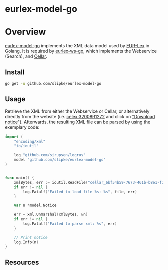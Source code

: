 # eurlex-model-go

# Overview

[eurlex-model-go](https://github.com/slipke/eurlex-model-go) implements the XML data model used by [EUR-Lex](https://eur-lex.europa.eu/homepage.html) in Golang. It is required by [eurlex-ws-go](https://github.com/slipke/eurlex-ws-go), which implements the Webservice (Search), and [Cellar](https://op.europa.eu/documents/10530/676542/ao10463_annex_17_cellar_dissemination_interface_en.pdf).

## Install

```bash
go get -u github.com/slipke/eurlex-model-go
```

## Usage

Retrieve the XML from either the Webservice or Cellar, or alternatively directly from the website (i.e. [celex:32008R1272](https://eur-lex.europa.eu/legal-content/EN/ALL/?uri=celex%3A32008R1272) and click on ["Download notice"](https://eur-lex.europa.eu/download-notice.html?legalContentId=cellar:6bf54b59-7673-461b-b8e1-f24c545cbd3c&noticeType=branch&callingUrl=%2Flegal-content%2FEN%2FALL%2F%3Furi%3Dcelex%253A32008R1272&lng=EN)). Afterwards, the resulting XML file can be parsed by using the exemplary code:

```go
import (
	"encoding/xml"
	"io/ioutil"

	log "github.com/sirupsen/logrus"
	model "github.com/slipke/eurlex-model-go"
)


func main() {
	xmlBytes, err := ioutil.ReadFile("cellar_6bf54b59-7673-461b-b8e1-f24c545cbd3c.xml")
	if err != nil {
		log.Fatalf("Failed to load file %s: %s", file, err)
	}

	var n *model.Notice

	err = xml.Unmarshal(xmlBytes, &n)
	if err != nil {
		log.Fatalf("Failed to parse xml: %s", err)
	}

	// Print notice
	log.Info(n)
}
```

## Resources
